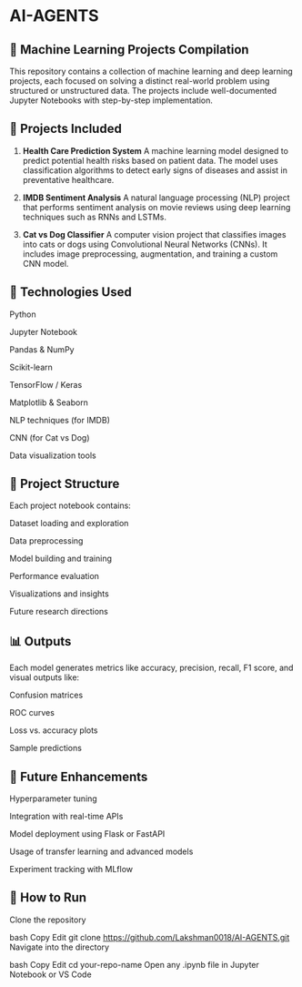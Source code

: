 # AI-AGENTS

🧠 Machine Learning Projects Compilation
---
This repository contains a collection of machine learning and deep learning projects, each focused on solving a distinct real-world problem using structured or unstructured data. The projects include well-documented Jupyter Notebooks with step-by-step implementation.

📂 Projects Included
---
1. **Health Care Prediction System**
A machine learning model designed to predict potential health risks based on patient data. The model uses classification algorithms to detect early signs of diseases and assist in preventative healthcare.

3. **IMDB Sentiment Analysis**
A natural language processing (NLP) project that performs sentiment analysis on movie reviews using deep learning techniques such as RNNs and LSTMs.

4. **Cat vs Dog Classifier**
A computer vision project that classifies images into cats or dogs using Convolutional Neural Networks (CNNs). It includes image preprocessing, augmentation, and training a custom CNN model.

🚀 Technologies Used
---
Python

Jupyter Notebook

Pandas & NumPy

Scikit-learn

TensorFlow / Keras

Matplotlib & Seaborn

NLP techniques (for IMDB)

CNN (for Cat vs Dog)

Data visualization tools

📝 Project Structure
---
Each project notebook contains:

Dataset loading and exploration

Data preprocessing

Model building and training

Performance evaluation

Visualizations and insights

Future research directions

📊 Outputs
---
Each model generates metrics like accuracy, precision, recall, F1 score, and visual outputs like:

Confusion matrices

ROC curves

Loss vs. accuracy plots

Sample predictions

🔬 Future Enhancements
---
Hyperparameter tuning

Integration with real-time APIs

Model deployment using Flask or FastAPI

Usage of transfer learning and advanced models

Experiment tracking with MLflow

📁 How to Run
---
Clone the repository

bash
Copy
Edit
git clone https://github.com/Lakshman0018/AI-AGENTS.git
Navigate into the directory

bash
Copy
Edit
cd your-repo-name
Open any .ipynb file in Jupyter Notebook or VS Code
